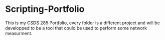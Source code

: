 # Scripting-Portfolio
This is my CSDS 285 Portfolio, every folder is a different project and will be developped to be a tool that could be used to perform some network measurment.
